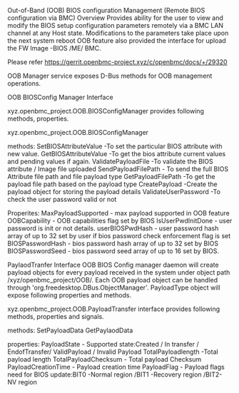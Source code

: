 Out-of-Band (OOB) BIOS configuration Management (Remote BIOS configuration via BMC)
Overview
Provides ability for the user to view and modify the
BIOS setup configuration parameters remotely via a BMC LAN channel at any Host state.
Modifications to the parameters take place upon the next system reboot
OOB feature also provided the interface for upload the FW Image -BIOS /ME/ BMC.

Please refer https://gerrit.openbmc-project.xyz/c/openbmc/docs/+/29320

OOB Manager service exposes D-Bus methods for OOB management operations.

OOB BIOSConfig Manager Interface

xyz.openbmc_project.OOB.BIOSConfigManager provides following methods, properties.

xyz.openbmc_project.OOB.BIOSConfigManager

methods:
SetBIOSAttributeValue -To set the particular BIOS attribute  with new value.
GetBIOSAttributeValue -To get the bios attribute current values and pending values if again.
ValidatePayloadFile -To validate the BIOS attribute / Image file uploaded
SendPayloadFilePath - To send the full BIOS Attribute file path and file payload type
GetPayloadFilePath -To get the payload file path based on the payload type
CreatePayload -Create the payload object for storing the payload details
ValidateUserPassword -To check the user password valid or not

Properites:
MaxPayloadSupported - max payload supported in OOB feature
OOBCapability - OOB capabilities flag set by BIOS
IsUserPwdInitDone - user password is init or not details.
userBIOSPwdHash - user password hash array of up to 32 set by user if bios password check enforcement flag is set
BIOSPasswordHash - bios password hash array of up to 32 set by BIOS
BIOSPasswordSeed - bios password seed array of up to 16 set by BIOS.


PaylaodTranfer Interface
OOB BIOS Config manager daemon will create payload objects for every payload received in the system
under object path /xyz/openbmc_project/OOB/<PayloadType>.
Each OOB payload object can be handled through 'org.freedesktop.DBus.ObjectManager'.
PayloadType object will expose following properties and methods.

xyz.openbmc_project.OOB.PayloadTransfer interface provides following methods, properties and signals.

methods:
SetPayloadData
GetPaylaodData


properties:
PayloadState - Supported state:Created / In transfer / EndofTransfer/ ValidPayload / Invalid Payload
TotalPayloadlength -Total payload length
TotalPayloadChecksum - Total payload Checksum
PayloadCreationTime - Payload creation time
PayloadFlag - Payload flags need for BIOS update:BIT0 -Normal region /BIT1 -Recovery region /BIT2- NV region
